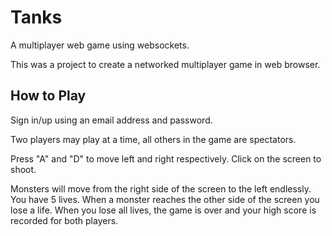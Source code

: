 # Tanks
A multiplayer web game using websockets.

This was a project to create a networked multiplayer game in web browser.

## How to Play
Sign in/up using an email address and password.

Two players may play at a time, all others in the game are spectators.

Press "A" and "D" to move left and right respectively. Click on the screen to shoot.

Monsters will move from the right side of the screen to the left endlessly. You have 5 lives. When a monster reaches the other side of the screen you lose a life. When you lose all lives, the game is over and your high score is recorded for both players.
